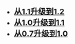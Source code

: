 * [<font size=4>**从1.1升级到1.2**</font>](zh/release/1.2)
* [<font size=4>**从1.0升级到1.1**</font>](zh/release/1.1)
* [<font size=4>**从0.7升级到1.0**</font>](zh/release/1.0)
